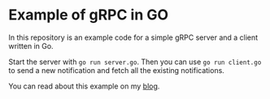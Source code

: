 # Example of gRPC in GO

In this repository is an example code for a simple gRPC server and a client written in Go.

Start the server with `go run server.go`. Then you can use `go run client.go` to send a new notification and fetch all the existing notifications.

You can read about this example on my [blog](https://msemjan.github.io/posts/introduction-into-grpc-in-go/).
